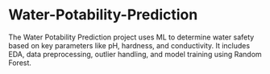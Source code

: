 # Water-Potability-Prediction
The Water Potability Prediction project uses ML to determine water safety based on key parameters like pH, hardness, and conductivity. It includes EDA, data preprocessing, outlier handling, and model training using Random Forest.

